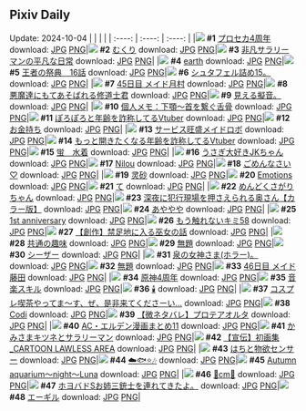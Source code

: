 ## Pixiv Daily
Update: 2024-10-04
|      |      |      |
| :----: | :----: | :----: |
|![](https://pixiv.microyu.workers.dev/c/240x480/img-master/img/2024/10/03/00/01/48/122979717_p0_master1200.jpg) **#1** [プロセカ4周年](https://www.pixiv.net/artworks/122979717) download: [JPG](https://pixiv.microyu.workers.dev/img-original/img/2024/10/03/00/01/48/122979717_p0.jpg) [PNG](https://pixiv.microyu.workers.dev/img-original/img/2024/10/03/00/01/48/122979717_p0.png)|![](https://pixiv.microyu.workers.dev/c/240x480/img-master/img/2024/10/02/01/17/27/122953981_p0_master1200.jpg) **#2** [むくり](https://www.pixiv.net/artworks/122953981) download: [JPG](https://pixiv.microyu.workers.dev/img-original/img/2024/10/02/01/17/27/122953981_p0.jpg) [PNG](https://pixiv.microyu.workers.dev/img-original/img/2024/10/02/01/17/27/122953981_p0.png)|![](https://pixiv.microyu.workers.dev/c/240x480/img-master/img/2024/10/02/12/00/55/122962605_p0_master1200.jpg) **#3** [非凡サラリーマンの平凡な日常](https://www.pixiv.net/artworks/122962605) download: [JPG](https://pixiv.microyu.workers.dev/img-original/img/2024/10/02/12/00/55/122962605_p0.jpg) [PNG](https://pixiv.microyu.workers.dev/img-original/img/2024/10/02/12/00/55/122962605_p0.png)|
|![](https://pixiv.microyu.workers.dev/c/240x480/img-master/img/2024/10/03/00/00/38/122979547_p0_master1200.jpg) **#4** [earth](https://www.pixiv.net/artworks/122979547) download: [JPG](https://pixiv.microyu.workers.dev/img-original/img/2024/10/03/00/00/38/122979547_p0.jpg) [PNG](https://pixiv.microyu.workers.dev/img-original/img/2024/10/03/00/00/38/122979547_p0.png)|![](https://pixiv.microyu.workers.dev/c/240x480/img-master/img/2024/10/03/21/25/39/123002249_p0_master1200.jpg) **#5** [王者の祭典　16話](https://www.pixiv.net/artworks/123002249) download: [JPG](https://pixiv.microyu.workers.dev/img-original/img/2024/10/03/21/25/39/123002249_p0.jpg) [PNG](https://pixiv.microyu.workers.dev/img-original/img/2024/10/03/21/25/39/123002249_p0.png)|![](https://pixiv.microyu.workers.dev/c/240x480/img-master/img/2024/10/02/13/40/26/122964062_p0_master1200.jpg) **#6** [シュタフェル詰め15。](https://www.pixiv.net/artworks/122964062) download: [JPG](https://pixiv.microyu.workers.dev/img-original/img/2024/10/02/13/40/26/122964062_p0.jpg) [PNG](https://pixiv.microyu.workers.dev/img-original/img/2024/10/02/13/40/26/122964062_p0.png)|
|![](https://pixiv.microyu.workers.dev/c/240x480/img-master/img/2024/10/02/08/49/45/122959938_p0_master1200.jpg) **#7** [45日目 メイド月村](https://www.pixiv.net/artworks/122959938) download: [JPG](https://pixiv.microyu.workers.dev/img-original/img/2024/10/02/08/49/45/122959938_p0.jpg) [PNG](https://pixiv.microyu.workers.dev/img-original/img/2024/10/02/08/49/45/122959938_p0.png)|![](https://pixiv.microyu.workers.dev/c/240x480/img-master/img/2024/10/02/19/16/48/122970547_p0_master1200.jpg) **#8** [悪魔達にもてあそばれる修道士君](https://www.pixiv.net/artworks/122970547) download: [JPG](https://pixiv.microyu.workers.dev/img-original/img/2024/10/02/19/16/48/122970547_p0.jpg) [PNG](https://pixiv.microyu.workers.dev/img-original/img/2024/10/02/19/16/48/122970547_p0.png)|![](https://pixiv.microyu.workers.dev/c/240x480/img-master/img/2024/10/02/13/11/06/122963640_p0_master1200.jpg) **#9** [見える擬音。](https://www.pixiv.net/artworks/122963640) download: [JPG](https://pixiv.microyu.workers.dev/img-original/img/2024/10/02/13/11/06/122963640_p0.jpg) [PNG](https://pixiv.microyu.workers.dev/img-original/img/2024/10/02/13/11/06/122963640_p0.png)|
|![](https://pixiv.microyu.workers.dev/c/240x480/img-master/img/2024/10/03/06/00/08/122985712_p0_master1200.jpg) **#10** [個人メモ：下顎～首を繋ぐ舌骨](https://www.pixiv.net/artworks/122985712) download: [JPG](https://pixiv.microyu.workers.dev/img-original/img/2024/10/03/06/00/08/122985712_p0.jpg) [PNG](https://pixiv.microyu.workers.dev/img-original/img/2024/10/03/06/00/08/122985712_p0.png)|![](https://pixiv.microyu.workers.dev/c/240x480/img-master/img/2024/10/02/21/07/44/122973724_p0_master1200.jpg) **#11** [ぽろぽろと年齢を詐称してるVtuber](https://www.pixiv.net/artworks/122973724) download: [JPG](https://pixiv.microyu.workers.dev/img-original/img/2024/10/02/21/07/44/122973724_p0.jpg) [PNG](https://pixiv.microyu.workers.dev/img-original/img/2024/10/02/21/07/44/122973724_p0.png)|![](https://pixiv.microyu.workers.dev/c/240x480/img-master/img/2024/10/02/22/22/19/122976182_p0_master1200.jpg) **#12** [お金持ち](https://www.pixiv.net/artworks/122976182) download: [JPG](https://pixiv.microyu.workers.dev/img-original/img/2024/10/02/22/22/19/122976182_p0.jpg) [PNG](https://pixiv.microyu.workers.dev/img-original/img/2024/10/02/22/22/19/122976182_p0.png)|
|![](https://pixiv.microyu.workers.dev/c/240x480/img-master/img/2024/10/02/14/44/10/122964974_p0_master1200.jpg) **#13** [サービス旺盛メイドロボ](https://www.pixiv.net/artworks/122964974) download: [JPG](https://pixiv.microyu.workers.dev/img-original/img/2024/10/02/14/44/10/122964974_p0.jpg) [PNG](https://pixiv.microyu.workers.dev/img-original/img/2024/10/02/14/44/10/122964974_p0.png)|![](https://pixiv.microyu.workers.dev/c/240x480/img-master/img/2024/10/03/21/08/24/123001708_p0_master1200.jpg) **#14** [もっと開きたくなる年齢を詐称してるVtuber](https://www.pixiv.net/artworks/123001708) download: [JPG](https://pixiv.microyu.workers.dev/img-original/img/2024/10/03/21/08/24/123001708_p0.jpg) [PNG](https://pixiv.microyu.workers.dev/img-original/img/2024/10/03/21/08/24/123001708_p0.png)|![](https://pixiv.microyu.workers.dev/c/240x480/img-master/img/2024/10/02/00/00/18/122951535_p0_master1200.jpg) **#15** [蛍　水着](https://www.pixiv.net/artworks/122951535) download: [JPG](https://pixiv.microyu.workers.dev/img-original/img/2024/10/02/00/00/18/122951535_p0.jpg) [PNG](https://pixiv.microyu.workers.dev/img-original/img/2024/10/02/00/00/18/122951535_p0.png)|
|![](https://pixiv.microyu.workers.dev/c/240x480/img-master/img/2024/10/02/02/44/57/122955448_p0_master1200.jpg) **#16** [うさぎ大好きJKちゃん](https://www.pixiv.net/artworks/122955448) download: [JPG](https://pixiv.microyu.workers.dev/img-original/img/2024/10/02/02/44/57/122955448_p0.jpg) [PNG](https://pixiv.microyu.workers.dev/img-original/img/2024/10/02/02/44/57/122955448_p0.png)|![](https://pixiv.microyu.workers.dev/c/240x480/img-master/img/2024/10/02/10/11/11/122960991_p0_master1200.jpg) **#17** [Nilou](https://www.pixiv.net/artworks/122960991) download: [JPG](https://pixiv.microyu.workers.dev/img-original/img/2024/10/02/10/11/11/122960991_p0.jpg) [PNG](https://pixiv.microyu.workers.dev/img-original/img/2024/10/02/10/11/11/122960991_p0.png)|![](https://pixiv.microyu.workers.dev/c/240x480/img-master/img/2024/10/02/21/16/52/122974002_p0_master1200.jpg) **#18** [ごめんなさい♡](https://www.pixiv.net/artworks/122974002) download: [JPG](https://pixiv.microyu.workers.dev/img-original/img/2024/10/02/21/16/52/122974002_p0.jpg) [PNG](https://pixiv.microyu.workers.dev/img-original/img/2024/10/02/21/16/52/122974002_p0.png)|
|![](https://pixiv.microyu.workers.dev/c/240x480/img-master/img/2024/10/02/17/25/48/122967817_p0_master1200.jpg) **#19** [灵砂](https://www.pixiv.net/artworks/122967817) download: [JPG](https://pixiv.microyu.workers.dev/img-original/img/2024/10/02/17/25/48/122967817_p0.jpg) [PNG](https://pixiv.microyu.workers.dev/img-original/img/2024/10/02/17/25/48/122967817_p0.png)|![](https://pixiv.microyu.workers.dev/c/240x480/img-master/img/2024/10/02/18/13/07/122968938_p0_master1200.jpg) **#20** [Emotions](https://www.pixiv.net/artworks/122968938) download: [JPG](https://pixiv.microyu.workers.dev/img-original/img/2024/10/02/18/13/07/122968938_p0.jpg) [PNG](https://pixiv.microyu.workers.dev/img-original/img/2024/10/02/18/13/07/122968938_p0.png)|![](https://pixiv.microyu.workers.dev/c/240x480/img-master/img/2024/10/02/04/30/01/122956875_p0_master1200.jpg) **#21** [て](https://www.pixiv.net/artworks/122956875) download: [JPG](https://pixiv.microyu.workers.dev/img-original/img/2024/10/02/04/30/01/122956875_p0.jpg) [PNG](https://pixiv.microyu.workers.dev/img-original/img/2024/10/02/04/30/01/122956875_p0.png)|
|![](https://pixiv.microyu.workers.dev/c/240x480/img-master/img/2024/10/02/08/05/30/122959392_p0_master1200.jpg) **#22** [めんどくさがりちゃん](https://www.pixiv.net/artworks/122959392) download: [JPG](https://pixiv.microyu.workers.dev/img-original/img/2024/10/02/08/05/30/122959392_p0.jpg) [PNG](https://pixiv.microyu.workers.dev/img-original/img/2024/10/02/08/05/30/122959392_p0.png)|![](https://pixiv.microyu.workers.dev/c/240x480/img-master/img/2024/10/02/00/03/53/122951896_p0_master1200.jpg) **#23** [深夜に犯行現場を押さえられる奥さん【カラー版】](https://www.pixiv.net/artworks/122951896) download: [JPG](https://pixiv.microyu.workers.dev/img-original/img/2024/10/02/00/03/53/122951896_p0.jpg) [PNG](https://pixiv.microyu.workers.dev/img-original/img/2024/10/02/00/03/53/122951896_p0.png)|![](https://pixiv.microyu.workers.dev/c/240x480/img-master/img/2024/10/03/04/30/01/122984759_p0_master1200.jpg) **#24** [あややや](https://www.pixiv.net/artworks/122984759) download: [JPG](https://pixiv.microyu.workers.dev/img-original/img/2024/10/03/04/30/01/122984759_p0.jpg) [PNG](https://pixiv.microyu.workers.dev/img-original/img/2024/10/03/04/30/01/122984759_p0.png)|
|![](https://pixiv.microyu.workers.dev/c/240x480/img-master/img/2024/10/03/02/14/11/122983147_p0_master1200.jpg) **#25** [1st anniversary](https://www.pixiv.net/artworks/122983147) download: [JPG](https://pixiv.microyu.workers.dev/img-original/img/2024/10/03/02/14/11/122983147_p0.jpg) [PNG](https://pixiv.microyu.workers.dev/img-original/img/2024/10/03/02/14/11/122983147_p0.png)|![](https://pixiv.microyu.workers.dev/c/240x480/img-master/img/2024/10/03/17/35/25/122995783_p0_master1200.jpg) **#26** [もう触れないキミ58](https://www.pixiv.net/artworks/122995783) download: [JPG](https://pixiv.microyu.workers.dev/img-original/img/2024/10/03/17/35/25/122995783_p0.jpg) [PNG](https://pixiv.microyu.workers.dev/img-original/img/2024/10/03/17/35/25/122995783_p0.png)|![](https://pixiv.microyu.workers.dev/c/240x480/img-master/img/2024/10/02/20/00/49/122971707_p0_master1200.jpg) **#27** [【創作】禁足地に入る巫女の話](https://www.pixiv.net/artworks/122971707) download: [JPG](https://pixiv.microyu.workers.dev/img-original/img/2024/10/02/20/00/49/122971707_p0.jpg) [PNG](https://pixiv.microyu.workers.dev/img-original/img/2024/10/02/20/00/49/122971707_p0.png)|
|![](https://pixiv.microyu.workers.dev/c/240x480/img-master/img/2024/10/02/08/01/40/122959338_p0_master1200.jpg) **#28** [共通の趣味](https://www.pixiv.net/artworks/122959338) download: [JPG](https://pixiv.microyu.workers.dev/img-original/img/2024/10/02/08/01/40/122959338_p0.jpg) [PNG](https://pixiv.microyu.workers.dev/img-original/img/2024/10/02/08/01/40/122959338_p0.png)|![](https://pixiv.microyu.workers.dev/c/240x480/img-master/img/2024/10/02/15/16/10/122965518_p0_master1200.jpg) **#29** [無題](https://www.pixiv.net/artworks/122965518) download: [JPG](https://pixiv.microyu.workers.dev/img-original/img/2024/10/02/15/16/10/122965518_p0.jpg) [PNG](https://pixiv.microyu.workers.dev/img-original/img/2024/10/02/15/16/10/122965518_p0.png)|![](https://pixiv.microyu.workers.dev/c/240x480/img-master/img/2024/10/03/00/00/27/122979495_p0_master1200.jpg) **#30** [シーザー](https://www.pixiv.net/artworks/122979495) download: [JPG](https://pixiv.microyu.workers.dev/img-original/img/2024/10/03/00/00/27/122979495_p0.jpg) [PNG](https://pixiv.microyu.workers.dev/img-original/img/2024/10/03/00/00/27/122979495_p0.png)|
|![](https://pixiv.microyu.workers.dev/c/240x480/img-master/img/2024/10/03/14/14/00/122992342_p0_master1200.jpg) **#31** [泉の女神さま(ホラー)。](https://www.pixiv.net/artworks/122992342) download: [JPG](https://pixiv.microyu.workers.dev/img-original/img/2024/10/03/14/14/00/122992342_p0.jpg) [PNG](https://pixiv.microyu.workers.dev/img-original/img/2024/10/03/14/14/00/122992342_p0.png)|![](https://pixiv.microyu.workers.dev/c/240x480/img-master/img/2024/10/02/00/08/24/122952077_p0_master1200.jpg) **#32** [無題](https://www.pixiv.net/artworks/122952077) download: [JPG](https://pixiv.microyu.workers.dev/img-original/img/2024/10/02/00/08/24/122952077_p0.jpg) [PNG](https://pixiv.microyu.workers.dev/img-original/img/2024/10/02/00/08/24/122952077_p0.png)|![](https://pixiv.microyu.workers.dev/c/240x480/img-master/img/2024/10/03/10/23/57/122989015_p0_master1200.jpg) **#33** [46日目 メイド藤田](https://www.pixiv.net/artworks/122989015) download: [JPG](https://pixiv.microyu.workers.dev/img-original/img/2024/10/03/10/23/57/122989015_p0.jpg) [PNG](https://pixiv.microyu.workers.dev/img-original/img/2024/10/03/10/23/57/122989015_p0.png)|
|![](https://pixiv.microyu.workers.dev/c/240x480/img-master/img/2024/10/02/14/18/48/122964608_p0_master1200.jpg) **#34** [原神4周年](https://www.pixiv.net/artworks/122964608) download: [JPG](https://pixiv.microyu.workers.dev/img-original/img/2024/10/02/14/18/48/122964608_p0.jpg) [PNG](https://pixiv.microyu.workers.dev/img-original/img/2024/10/02/14/18/48/122964608_p0.png)|![](https://pixiv.microyu.workers.dev/c/240x480/img-master/img/2024/10/02/02/13/39/122955116_p0_master1200.jpg) **#35** [音楽スキル](https://www.pixiv.net/artworks/122955116) download: [JPG](https://pixiv.microyu.workers.dev/img-original/img/2024/10/02/02/13/39/122955116_p0.jpg) [PNG](https://pixiv.microyu.workers.dev/img-original/img/2024/10/02/02/13/39/122955116_p0.png)|![](https://pixiv.microyu.workers.dev/c/240x480/img-master/img/2024/10/03/00/09/29/122980074_p0_master1200.jpg) **#36** [🕯️](https://www.pixiv.net/artworks/122980074) download: [JPG](https://pixiv.microyu.workers.dev/img-original/img/2024/10/03/00/09/29/122980074_p0.jpg) [PNG](https://pixiv.microyu.workers.dev/img-original/img/2024/10/03/00/09/29/122980074_p0.png)|
|![](https://pixiv.microyu.workers.dev/c/240x480/img-master/img/2024/10/02/18/00/23/122968572_p0_master1200.jpg) **#37** [コスプレ喫茶やってま～す、ぜ、是非来てくださーい…](https://www.pixiv.net/artworks/122968572) download: [JPG](https://pixiv.microyu.workers.dev/img-original/img/2024/10/02/18/00/23/122968572_p0.jpg) [PNG](https://pixiv.microyu.workers.dev/img-original/img/2024/10/02/18/00/23/122968572_p0.png)|![](https://pixiv.microyu.workers.dev/c/240x480/img-master/img/2024/10/02/12/06/04/122962235_p0_master1200.jpg) **#38** [Codi](https://www.pixiv.net/artworks/122962235) download: [JPG](https://pixiv.microyu.workers.dev/img-original/img/2024/10/02/12/06/04/122962235_p0.jpg) [PNG](https://pixiv.microyu.workers.dev/img-original/img/2024/10/02/12/06/04/122962235_p0.png)|![](https://pixiv.microyu.workers.dev/c/240x480/img-master/img/2024/10/03/15/54/12/122993893_p0_master1200.jpg) **#39** [【微ネタバレ】プロテアオルタ](https://www.pixiv.net/artworks/122993893) download: [JPG](https://pixiv.microyu.workers.dev/img-original/img/2024/10/03/15/54/12/122993893_p0.jpg) [PNG](https://pixiv.microyu.workers.dev/img-original/img/2024/10/03/15/54/12/122993893_p0.png)|
|![](https://pixiv.microyu.workers.dev/c/240x480/img-master/img/2024/10/02/20/03/11/122971806_p0_master1200.jpg) **#40** [AC・エルデン漫画まとめ11](https://www.pixiv.net/artworks/122971806) download: [JPG](https://pixiv.microyu.workers.dev/img-original/img/2024/10/02/20/03/11/122971806_p0.jpg) [PNG](https://pixiv.microyu.workers.dev/img-original/img/2024/10/02/20/03/11/122971806_p0.png)|![](https://pixiv.microyu.workers.dev/c/240x480/img-master/img/2024/10/02/16/59/56/122967268_p0_master1200.jpg) **#41** [かみさまキツネとサラリーマン](https://www.pixiv.net/artworks/122967268) download: [JPG](https://pixiv.microyu.workers.dev/img-original/img/2024/10/02/16/59/56/122967268_p0.jpg) [PNG](https://pixiv.microyu.workers.dev/img-original/img/2024/10/02/16/59/56/122967268_p0.png)|![](https://pixiv.microyu.workers.dev/c/240x480/img-master/img/2024/10/02/00/01/19/122951707_p0_master1200.jpg) **#42** [【宣伝】初画集_CARTOON LAWLESS AREA](https://www.pixiv.net/artworks/122951707) download: [JPG](https://pixiv.microyu.workers.dev/img-original/img/2024/10/02/00/01/19/122951707_p0.jpg) [PNG](https://pixiv.microyu.workers.dev/img-original/img/2024/10/02/00/01/19/122951707_p0.png)|
|![](https://pixiv.microyu.workers.dev/c/240x480/img-master/img/2024/10/03/12/18/10/122990587_p0_master1200.jpg) **#43** [はちと物欲センサー](https://www.pixiv.net/artworks/122990587) download: [JPG](https://pixiv.microyu.workers.dev/img-original/img/2024/10/03/12/18/10/122990587_p0.jpg) [PNG](https://pixiv.microyu.workers.dev/img-original/img/2024/10/03/12/18/10/122990587_p0.png)|![](https://pixiv.microyu.workers.dev/c/240x480/img-master/img/2024/10/03/03/39/02/122984231_p0_master1200.jpg) **#44** [☁️🐟⭐🎶](https://www.pixiv.net/artworks/122984231) download: [JPG](https://pixiv.microyu.workers.dev/img-original/img/2024/10/03/03/39/02/122984231_p0.jpg) [PNG](https://pixiv.microyu.workers.dev/img-original/img/2024/10/03/03/39/02/122984231_p0.png)|![](https://pixiv.microyu.workers.dev/c/240x480/img-master/img/2024/10/02/00/00/22/122951551_p0_master1200.jpg) **#45** [Autumn aquarium～night～Luna](https://www.pixiv.net/artworks/122951551) download: [JPG](https://pixiv.microyu.workers.dev/img-original/img/2024/10/02/00/00/22/122951551_p0.jpg) [PNG](https://pixiv.microyu.workers.dev/img-original/img/2024/10/02/00/00/22/122951551_p0.png)|
|![](https://pixiv.microyu.workers.dev/c/240x480/img-master/img/2024/10/02/20/48/39/122973078_p0_master1200.jpg) **#46** [🖤cm🖤](https://www.pixiv.net/artworks/122973078) download: [JPG](https://pixiv.microyu.workers.dev/img-original/img/2024/10/02/20/48/39/122973078_p0.jpg) [PNG](https://pixiv.microyu.workers.dev/img-original/img/2024/10/02/20/48/39/122973078_p0.png)|![](https://pixiv.microyu.workers.dev/c/240x480/img-master/img/2024/10/02/21/58/57/122975294_p0_master1200.jpg) **#47** [ホヨバドSお姉三銃士を連れてきたよ。](https://www.pixiv.net/artworks/122975294) download: [JPG](https://pixiv.microyu.workers.dev/img-original/img/2024/10/02/21/58/57/122975294_p0.jpg) [PNG](https://pixiv.microyu.workers.dev/img-original/img/2024/10/02/21/58/57/122975294_p0.png)|![](https://pixiv.microyu.workers.dev/c/240x480/img-master/img/2024/10/02/19/23/16/122970704_p0_master1200.jpg) **#48** [エーギル](https://www.pixiv.net/artworks/122970704) download: [JPG](https://pixiv.microyu.workers.dev/img-original/img/2024/10/02/19/23/16/122970704_p0.jpg) [PNG](https://pixiv.microyu.workers.dev/img-original/img/2024/10/02/19/23/16/122970704_p0.png)|
